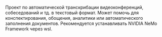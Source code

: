 Проект по автоматической транскрибации видеоконференций, собеседований и тд. в текстовый формат.
Может помочь для конспектирования, обощения, аналитики или автоматического заполнения документов.
Рекомендуется устанавливать NVIDIA NeMo Framework через wsl.
